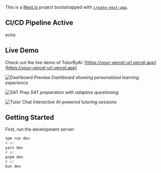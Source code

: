 This is a [Next.js](https://nextjs.org) project bootstrapped with [`create-next-app`](https://nextjs.org/docs/app/api-reference/cli/create-next-app).

## CI/CD Pipeline Active
echo
## Live Demo

Check out the live demo of TutorByAI: [https://your-vercel-url.vercel.app](https://your-vercel-url.vercel.app)

![Dashboard Preview](/public/dashboard-preview.png)
*Dashboard showing personalized learning experience*

![SAT Prep](/public/sat-prep-preview.png)
*SAT preparation with adaptive questioning*

![Tutor Chat](/public/tutor-chat-preview.png)
*Interactive AI-powered tutoring sessions*

## Getting Started

First, run the development server:

```bash
npm run dev
# or
yarn dev
# or
pnpm dev
# or
bun dev

